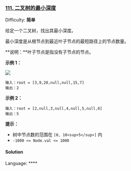 ### [111\. 二叉树的最小深度](https://leetcode-cn.com/problems/minimum-depth-of-binary-tree/)

Difficulty: **简单**


给定一个二叉树，找出其最小深度。

最小深度是从根节点到最近叶子节点的最短路径上的节点数量。

**说明：**叶子节点是指没有子节点的节点。

**示例 1：**

![](https://assets.leetcode.com/uploads/2020/10/12/ex_depth.jpg)

```
输入：root = [3,9,20,null,null,15,7]
输出：2
```

**示例 2：**

```
输入：root = [2,null,3,null,4,null,5,null,6]
输出：5
```

**提示：**

*   树中节点数的范围在 `[0, 10<sup>5</sup>]` 内
*   `-1000 <= Node.val <= 1000`


#### Solution

Language: ****

```
​
```